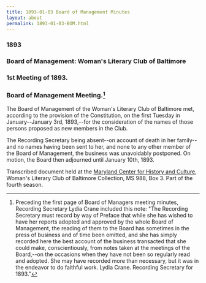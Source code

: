 ```yaml
---
title: 1893-01-03 Board of Management Minutes
layout: about
permalink: 1893-01-03-BOM.html
---
```

### 1893  
### Board of Management: Woman's Literary Club of Baltimore  
### 1st Meeting of 1893. 
### Board of Management Meeting.[^note]
[^note]: Preceding the first page of Board of Managers meeting minutes, Recording Secretary Lydia Crane included this note: "The Recording Secretary must record by way of Preface that while she has wished to have her reports adopted and approved by the whole Board of Management, the reading of them to the Board has sometimes in the press of business and of time been omitted, and she has simply recorded here the best account of the business transacted that she could make, conscientiously, from notes taken at the meetings of the Board,--on the occasions when they have not been so regularly read and adopted. She may have recorded more than necessary, but it was in the endeavor to do faithful work. Lydia Crane. Recording Secretary for 1893." 

The Board of Management of the Woman's Literary Club of Baltimore met, according to the provision of the Constitution, on the first Tuesday in January--January 3rd, 1893,--for the consideration of the names of those persons proposed as new members in the Club.

The Recording Secretary being absent--on account of death in her family--and no names having been sent to her, and none to any other member of the Board of Management, the business was unavoidably postponed. On motion, the Board then adjourned until January 10th, 1893.

Transcribed document held at the [Maryland Center for History and Culture](http://mdhs.org/), Woman's Literary Club of Baltimore Collection, MS 988, Box 3. Part of the fourth season.